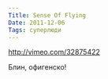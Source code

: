 ```yaml
---
Title: Sense Of Flying
Date: 2011-12-06
Tags: суперлюди
---
```


http://vimeo.com/32875422

Блин, офигенско!
